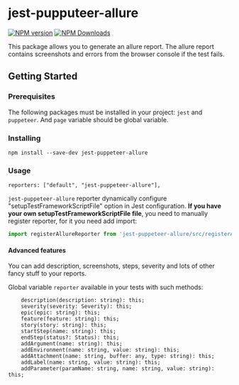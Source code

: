 jest-pupputeer-allure
=========
[![NPM version](https://img.shields.io/npm/v/jest-puppeteer-allure.svg)](https://www.npmjs.com/package/puppeteer-rq)
[![NPM Downloads](https://img.shields.io/npm/dm/jest-puppeteer-allure.svg?style=flat)](https://www.npmjs.org/package/puppeteer-rq)

This package allows you to generate an allure report. The allure report contains screenshots and errors from the browser console if the test fails.
## Getting Started
### Prerequisites
The following packages must be installed in your project: `jest` and `puppeteer`.
And `page` variable should be global variable.
### Installing
```
npm install --save-dev jest-puppeteer-allure
```

### Usage
```
reporters: ["default", "jest-puppeteer-allure"],
```
``jest-puppeteer-allure`` reporter dynamically configure "setupTestFrameworkScriptFile" option in Jest configuration.
**If you have your own setupTestFrameworkScriptFile file**, you need to manually register reporter, for it you need add import:
```js
import registerAllureReporter from 'jest-puppeteer-allure/src/registerAllureReporter';
```


#### Advanced features
You can add description, screenshots, steps, severity and lots of other 
fancy stuff to your reports.

Global variable `reporter` available in your tests with such methods:

```
    description(description: string): this;
    severity(severity: Severity): this;
    epic(epic: string): this;
    feature(feature: string): this;
    story(story: string): this;
    startStep(name: string): this;
    endStep(status?: Status): this;
    addArgument(name: string): this;
    addEnvironment(name: string, value: string): this;
    addAttachment(name: string, buffer: any, type: string): this;
    addLabel(name: string, value: string): this;
    addParameter(paramName: string, name: string, value: string): this;
```
